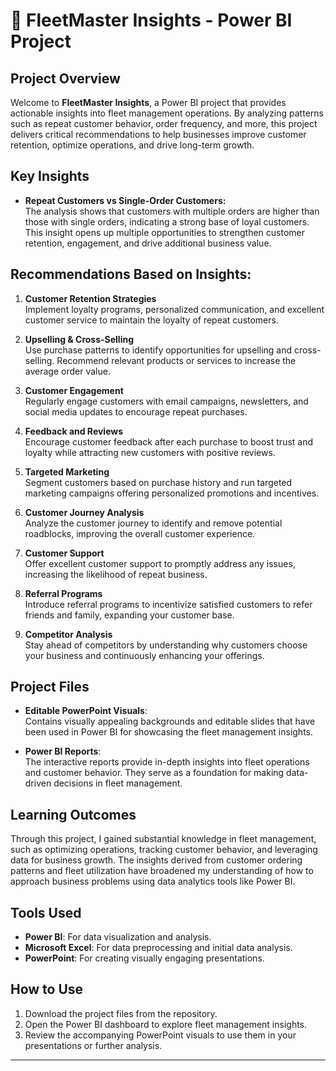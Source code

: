 # 🚛 FleetMaster Insights - Power BI Project

## Project Overview

Welcome to **FleetMaster Insights**, a Power BI project that provides actionable insights into fleet management operations. By analyzing patterns such as repeat customer behavior, order frequency, and more, this project delivers critical recommendations to help businesses improve customer retention, optimize operations, and drive long-term growth.

## Key Insights

- **Repeat Customers vs Single-Order Customers:**  
  The analysis shows that customers with multiple orders are higher than those with single orders, indicating a strong base of loyal customers. This insight opens up multiple opportunities to strengthen customer retention, engagement, and drive additional business value.

## Recommendations Based on Insights:

1. **Customer Retention Strategies**  
   Implement loyalty programs, personalized communication, and excellent customer service to maintain the loyalty of repeat customers.

2. **Upselling & Cross-Selling**  
   Use purchase patterns to identify opportunities for upselling and cross-selling. Recommend relevant products or services to increase the average order value.

3. **Customer Engagement**  
   Regularly engage customers with email campaigns, newsletters, and social media updates to encourage repeat purchases.

4. **Feedback and Reviews**  
   Encourage customer feedback after each purchase to boost trust and loyalty while attracting new customers with positive reviews.

5. **Targeted Marketing**  
   Segment customers based on purchase history and run targeted marketing campaigns offering personalized promotions and incentives.

6. **Customer Journey Analysis**  
   Analyze the customer journey to identify and remove potential roadblocks, improving the overall customer experience.

7. **Customer Support**  
   Offer excellent customer support to promptly address any issues, increasing the likelihood of repeat business.

8. **Referral Programs**  
   Introduce referral programs to incentivize satisfied customers to refer friends and family, expanding your customer base.

9. **Competitor Analysis**  
   Stay ahead of competitors by understanding why customers choose your business and continuously enhancing your offerings.

## Project Files

- **Editable PowerPoint Visuals**:  
  Contains visually appealing backgrounds and editable slides that have been used in Power BI for showcasing the fleet management insights.
  
- **Power BI Reports**:  
  The interactive reports provide in-depth insights into fleet operations and customer behavior. They serve as a foundation for making data-driven decisions in fleet management.

## Learning Outcomes

Through this project, I gained substantial knowledge in fleet management, such as optimizing operations, tracking customer behavior, and leveraging data for business growth. The insights derived from customer ordering patterns and fleet utilization have broadened my understanding of how to approach business problems using data analytics tools like Power BI.

## Tools Used

- **Power BI**: For data visualization and analysis.
- **Microsoft Excel**: For data preprocessing and initial data analysis.
- **PowerPoint**: For creating visually engaging presentations.
  
## How to Use

1. Download the project files from the repository.
2. Open the Power BI dashboard to explore fleet management insights.
3. Review the accompanying PowerPoint visuals to use them in your presentations or further analysis.

---

